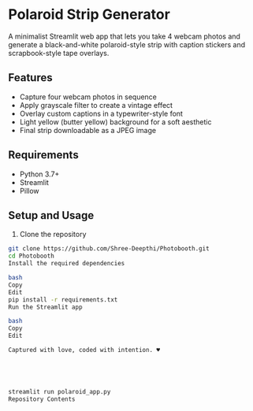 
# Polaroid Strip Generator

A minimalist Streamlit web app that lets you take 4 webcam photos and generate a black-and-white polaroid-style strip with caption stickers and scrapbook-style tape overlays.

## Features

- Capture four webcam photos in sequence
- Apply grayscale filter to create a vintage effect
- Overlay custom captions in a typewriter-style font
- Light yellow (butter yellow) background for a soft aesthetic
- Final strip downloadable as a JPEG image

## Requirements

- Python 3.7+
- Streamlit
- Pillow

## Setup and Usage

1. Clone the repository

```bash
git clone https://github.com/Shree-Deepthi/Photobooth.git
cd Photobooth
Install the required dependencies

bash
Copy
Edit
pip install -r requirements.txt
Run the Streamlit app

bash
Copy
Edit

Captured with love, coded with intention. ♥





streamlit run polaroid_app.py
Repository Contents
